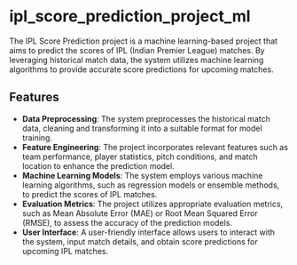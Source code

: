 # ipl_score_prediction_project_ml

The IPL Score Prediction project is a machine learning-based project that aims to predict the scores of IPL (Indian Premier League) matches. 
By leveraging historical match data, the system utilizes machine learning algorithms to provide accurate score predictions for upcoming matches.

## Features

- **Data Preprocessing**: The system preprocesses the historical match data, cleaning and transforming it into a suitable format for model training.
- **Feature Engineering**: The project incorporates relevant features such as team performance, player statistics, pitch conditions, and match location to enhance the prediction model.
- **Machine Learning Models**: The system employs various machine learning algorithms, such as regression models or ensemble methods, to predict the scores of IPL matches.
- **Evaluation Metrics**: The project utilizes appropriate evaluation metrics, such as Mean Absolute Error (MAE) or Root Mean Squared Error (RMSE), to assess the accuracy of the prediction models.
- **User Interface**: A user-friendly interface allows users to interact with the system, input match details, and obtain score predictions for upcoming IPL matches.
